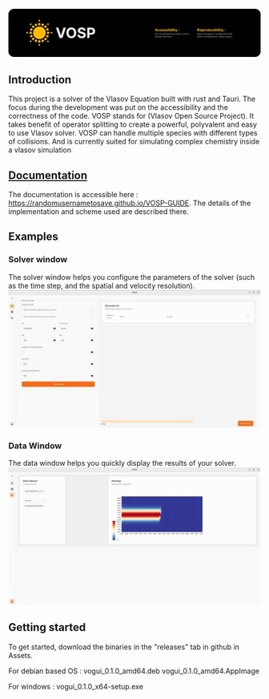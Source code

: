 ![plot](./readme/VOSP_splash.png)

## Introduction
This project is a solver of the Vlasov Equation built with rust and Tauri. The focus during the development was put on the accessibility and the correctness of the code. VOSP stands for (Vlasov Open Source Project). It takes benefit of operator splitting to create a powerful, polyvalent and easy to use Vlasov solver. VOSP can handle multiple species with different types of collisions. And is currently suited for simulating complex chemistry inside a vlasov simulation

## [Documentation](https://randomusernametosave.github.io/VOSP-GUIDE)
The documentation is accessible here : https://randomusernametosave.github.io/VOSP-GUIDE. The details of the implementation and scheme used are described there.

## Examples
### Solver window
The solver window helps you configure the parameters of the solver (such as the time step, and the spatial and velocity resolution).
![plot](./readme/GUIVOSP.png)
### Data Window 
The data window helps you quickly display the results of your solver.
![plot](./readme/DATA_example.png)

## Getting started
To get started, download the binaries in the "releases" tab in github in Assets.

For debian based OS : 
vogui_0.1.0_amd64.deb 
vogui_0.1.0_amd64.AppImage 

For windows : 
vogui_0.1.0_x64-setup.exe 